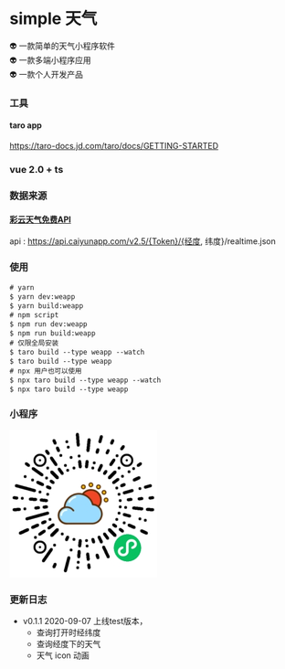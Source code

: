 # simple 天气
👽 一款简单的天气小程序软件  
👽 一款多端小程序应用  
👽 一款个人开发产品  

### 工具
#### taro app
https://taro-docs.jd.com/taro/docs/GETTING-STARTED
### vue 2.0 + ts

### 数据来源
#### [彩云天气免费API](https://dashboard.caiyunapp.com)
api : https://api.caiyunapp.com/v2.5/{Token}/{经度, 纬度}/realtime.json

### 使用
``````
# yarn
$ yarn dev:weapp
$ yarn build:weapp
# npm script
$ npm run dev:weapp
$ npm run build:weapp
# 仅限全局安装
$ taro build --type weapp --watch
$ taro build --type weapp
# npx 用户也可以使用
$ npx taro build --type weapp --watch
$ npx taro build --type weapp
``````

### 小程序
![code](./logo/wx-app-code.jpg)

### 更新日志
- v0.1.1 2020-09-07  上线test版本，
  - 查询打开时经纬度
  - 查询经度下的天气
  - 天气 icon 动画
